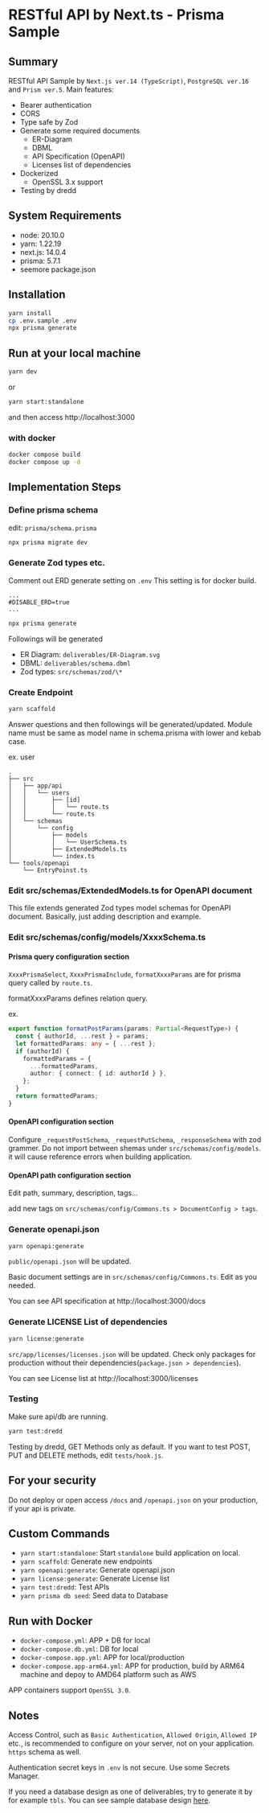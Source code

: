 # RESTful API by Next.ts - Prisma Sample

## Summary

RESTful API Sample by `Next.js ver.14 (TypeScript)`, `PostgreSQL ver.16` and `Prism ver.5`.
Main features:

- Bearer authentication
- CORS
- Type safe by Zod
- Generate some required documents
  - ER-Diagram
  - DBML
  - API Specification (OpenAPI)
  - Licenses list of dependencies
- Dockerized
  - OpenSSL 3.x support
- Testing by dredd

## System Requirements

- node: 20.10.0
- yarn: 1.22.19
- next.js: 14.0.4
- prisma: 5.7.1
- seemore package.json

## Installation

```zsh
yarn install
cp .env.sample .env
npx prisma generate
```

## Run at your local machine

```zsh
yarn dev
```

or

```zsh
yarn start:standalone
```

and then access http://localhost:3000

### with docker

```zsh
docker compose build
docker compose up -d
```

## Implementation Steps

### Define prisma schema

edit: `prisma/schema.prisma`

```zsh
npx prisma migrate dev
```

### Generate Zod types etc.

Comment out ERD generate setting on `.env`
This setting is for docker build.

```text:.env
...
#DISABLE_ERD=true
...
```

```zsh
npx prisma generate
```

Followings will be generated

- ER Diagram: `deliverables/ER-Diagram.svg`
- DBML: `deliverables/schema.dbml`
- Zod types: `src/schemas/zod/\*`

### Create Endpoint

```zsh
yarn scaffold
```

Answer questions and then followings will be generated/updated.
Module name must be same as model name in schema.prisma with lower and kebab case.

ex. user

```
.
├── src
│   ├── app/api
│   │   └── users
│   │       ├── [id]
│   │       │   └── route.ts
│   │       └── route.ts
│   └── schemas
│       └── config
│           ├── models
│           │   └── UserSchema.ts
│           ├── ExtendedModels.ts
│           └── index.ts
└── tools/openapi
    └── EntryPoinst.ts
```

### Edit src/schemas/ExtendedModels.ts for OpenAPI document

This file extends generated Zod types model schemas for OpenAPI document.
Basically, just adding description and example.

### Edit src/schemas/config/models/XxxxSchema.ts

#### Prisma query configuration section

`XxxxPrismaSelect`, `XxxxPrismaInclude`, `formatXxxxParams` are for prisma query called by `route.ts`.

formatXxxxParams defines relation query.

ex.

```ts
export function formatPostParams(params: Partial<RequestType>) {
  const { authorId, ...rest } = params;
  let formattedParams: any = { ...rest };
  if (authorId) {
    formattedParams = {
      ...formattedParams,
      author: { connect: { id: authorId } },
    };
  }
  return formattedParams;
}
```

#### OpenAPI configuration section

Configure `_requestPostSchema`, `_requestPutSchema`, `_responseSchema` with zod grammer.
Do not import between shemas under `src/schemas/config/models`. it will cause reference errors when building application.

#### OpenAPI path configuration section

Edit path, summary, description, tags...

add new tags on `src/schemas/config/Commons.ts > DocumentConfig > tags`.

### Generate openapi.json

```zsh
yarn openapi:generate
```

`public/openapi.json` will be updated.

Basic document settings are in `src/schemas/config/Commons.ts`. Edit as you needed.

You can see API specification at http://localhost:3000/docs

### Generate LICENSE List of dependencies

```zsh
yarn license:generate
```

`src/app/licenses/licenses.json` will be updated.
Check only packages for production without their dependencies(`package.json > dependencies`).

You can see License list at http://localhost:3000/licenses

### Testing

Make sure api/db are running.

```zsh
yarn test:dredd
```

Testing by dredd, GET Methods only as default.
If you want to test POST, PUT and DELETE methods, edit `tests/hook.js`.

## For your security

Do not deploy or open access `/docs` and `/openapi.json` on your production, if your api is private.

## Custom Commands

- `yarn start:standalone`: Start `standalone` build application on local.
- `yarn scaffold`: Generate new endpoints
- `yarn openapi:generate`: Generate openapi.json
- `yarn license:generate`: Generate License list
- `yarn test:dredd`: Test APIs
- `yarn prisma db seed`: Seed data to Database

## Run with Docker

- `docker-compose.yml`: APP + DB for local
- `docker-compose.db.yml`: DB for local
- `docker-compose.app.yml`: APP for local/production
- `docker-compose.app-arm64.yml`: APP for production, build by ARM64 machine and depoy to AMD64 platform such as AWS

APP containers support `OpenSSL 3.0`.

## Notes

Access Control, such as `Basic Authentication`, `Allowed Origin`, `Allowed IP` etc., is recommended to configure on your server, not on your application. `https` schema as well.

Authentication secret keys in `.env` is not secure. Use some Secrets Manager.

If you need a database design as one of deliverables, try to generate it by for example `tbls`.
You can see sample database design [here](./deliverables/dbdoc/README.md).
